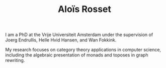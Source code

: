 ﻿---
title: Aloïs Rosset
lastname: Rosset
role: PhD Student
interests:
  - category theory
  - monads
  - toposes
  - graph rewriting
  - logic
social:
  - icon: link
    icon_pack: fas
    link: https://alois.rosset.pro/
  - icon: envelope
    icon_pack: fas
    link: mailto:alois.rosset@vu.nl
  - icon: google-scholar
    icon_pack: ai
    link: https://scholar.google.com/citations?hl=fr&user=N6MQkAUAAAAJ
  - icon: dblp
    icon_pack: ai
    link: https://dblp.org/pid/295/9985.html
  - icon: orcid
    icon_pack: ai
    link: https://orcid.org/0000-0002-7841-2318
organizations:
  - name: VU Theoretical Computer Science
    url: https://research.vu.nl/en/organisations/theoretical-computer-science-4/persons/

email: ""
superuser: false
user_groups:
  - PhD Students
  - VU Theoretical Computer Science
highlight_name: false
---

I am a PhD at the Vrije Universiteit Amsterdam under the supervision of Joerg Endrullis, Helle Hvid Hansen, and Wan Fokkink. 

My research focuses on category theory applications in computer science, including the algebraic presentation of monads and toposes in graph rewriting.
